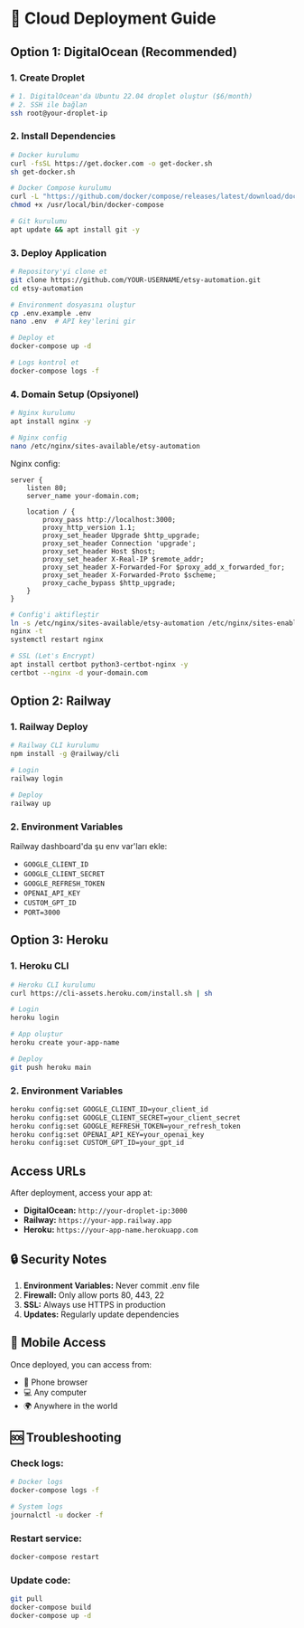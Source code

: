 # 🚀 Cloud Deployment Guide

## Option 1: DigitalOcean (Recommended)

### 1. Create Droplet
```bash
# 1. DigitalOcean'da Ubuntu 22.04 droplet oluştur ($6/month)
# 2. SSH ile bağlan
ssh root@your-droplet-ip
```

### 2. Install Dependencies
```bash
# Docker kurulumu
curl -fsSL https://get.docker.com -o get-docker.sh
sh get-docker.sh

# Docker Compose kurulumu
curl -L "https://github.com/docker/compose/releases/latest/download/docker-compose-$(uname -s)-$(uname -m)" -o /usr/local/bin/docker-compose
chmod +x /usr/local/bin/docker-compose

# Git kurulumu
apt update && apt install git -y
```

### 3. Deploy Application
```bash
# Repository'yi clone et
git clone https://github.com/YOUR-USERNAME/etsy-automation.git
cd etsy-automation

# Environment dosyasını oluştur
cp .env.example .env
nano .env  # API key'lerini gir

# Deploy et
docker-compose up -d

# Logs kontrol et
docker-compose logs -f
```

### 4. Domain Setup (Opsiyonel)
```bash
# Nginx kurulumu
apt install nginx -y

# Nginx config
nano /etc/nginx/sites-available/etsy-automation
```

Nginx config:
```nginx
server {
    listen 80;
    server_name your-domain.com;
    
    location / {
        proxy_pass http://localhost:3000;
        proxy_http_version 1.1;
        proxy_set_header Upgrade $http_upgrade;
        proxy_set_header Connection 'upgrade';
        proxy_set_header Host $host;
        proxy_set_header X-Real-IP $remote_addr;
        proxy_set_header X-Forwarded-For $proxy_add_x_forwarded_for;
        proxy_set_header X-Forwarded-Proto $scheme;
        proxy_cache_bypass $http_upgrade;
    }
}
```

```bash
# Config'i aktifleştir
ln -s /etc/nginx/sites-available/etsy-automation /etc/nginx/sites-enabled/
nginx -t
systemctl restart nginx

# SSL (Let's Encrypt)
apt install certbot python3-certbot-nginx -y
certbot --nginx -d your-domain.com
```

## Option 2: Railway

### 1. Railway Deploy
```bash
# Railway CLI kurulumu
npm install -g @railway/cli

# Login
railway login

# Deploy
railway up
```

### 2. Environment Variables
Railway dashboard'da şu env var'ları ekle:
- `GOOGLE_CLIENT_ID`
- `GOOGLE_CLIENT_SECRET`
- `GOOGLE_REFRESH_TOKEN`
- `OPENAI_API_KEY`
- `CUSTOM_GPT_ID`
- `PORT=3000`

## Option 3: Heroku

### 1. Heroku CLI
```bash
# Heroku CLI kurulumu
curl https://cli-assets.heroku.com/install.sh | sh

# Login
heroku login

# App oluştur
heroku create your-app-name

# Deploy
git push heroku main
```

### 2. Environment Variables
```bash
heroku config:set GOOGLE_CLIENT_ID=your_client_id
heroku config:set GOOGLE_CLIENT_SECRET=your_client_secret
heroku config:set GOOGLE_REFRESH_TOKEN=your_refresh_token
heroku config:set OPENAI_API_KEY=your_openai_key
heroku config:set CUSTOM_GPT_ID=your_gpt_id
```

## Access URLs

After deployment, access your app at:
- **DigitalOcean:** `http://your-droplet-ip:3000`
- **Railway:** `https://your-app.railway.app`
- **Heroku:** `https://your-app-name.herokuapp.com`

## 🔒 Security Notes

1. **Environment Variables:** Never commit .env file
2. **Firewall:** Only allow ports 80, 443, 22
3. **SSL:** Always use HTTPS in production
4. **Updates:** Regularly update dependencies

## 📱 Mobile Access

Once deployed, you can access from:
- 📱 Phone browser
- 💻 Any computer
- 🌍 Anywhere in the world

## 🆘 Troubleshooting

### Check logs:
```bash
# Docker logs
docker-compose logs -f

# System logs
journalctl -u docker -f
```

### Restart service:
```bash
docker-compose restart
```

### Update code:
```bash
git pull
docker-compose build
docker-compose up -d
```